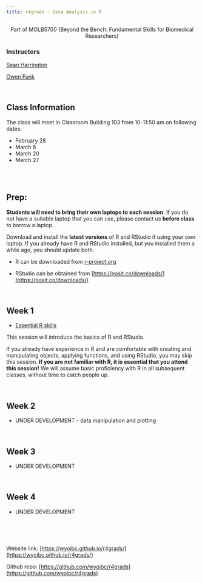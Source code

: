 ```yaml
---
title: r4grads - Data Analysis in R
---
```


<center>
Part of MOLB5700 (Beyond the Bench: Fundamental Skills for Biomedical Researchers)
</center>

### Instructors
[Sean Harrington](mailto:sharrin2@uwyo.edu)

[Owen Funk](mailto:ofunk@uwyo.edu)

<br>

## Class Information

The class will meet in Classroom Building 103 from 10-11:50 am on following dates:

- February 28
- March 6
- March 20
- March 27

<br>
<br>


## Prep:

**Students will need to bring their own laptops to each session**. If you do not have a suitable laptop that you can use, please contact us **before class** to borrow a laptop.

Download and install the **latest versions** of R and RStudio if using your own laptop. If you already have R and RStudio installed, but you installed them a while ago, you should update both.

- R can be downloaded from [r-project.org](https://ftp.osuosl.org/pub/cran/)

- RStudio can be obtained from [https://posit.co/downloads/](https://posit.co/downloads/)




<br>

## Week 1

- [Essential R skills](Module_1/Intro_R.html)

This session will introduce the basics of R and RStudio.

If you already have experience in R and are comfortable with creating and manipulating objects, applying functions, and using RStudio, you may skip this session. **If you are not familiar with R, it is essential that you attend this session!** We will assume basic proficiency with R in all subsequent classes, without time to catch people up.


<br>

## Week 2

- UNDER DEVELOPMENT - data manipulation and plotting

<br>

## Week 3

- UNDER DEVELOPMENT

<br>


## Week 4

- UNDER DEVELOPMENT




<br>
<br>
<br>

Website link: [https://wyoibc.github.io/r4grads/](https://wyoibc.github.io/r4grads/)

Github repo: [https://github.com/wyoibc/r4grads](https://github.com/wyoibc/r4grads)


<br><br><br><br>
<br><br><br><br>




